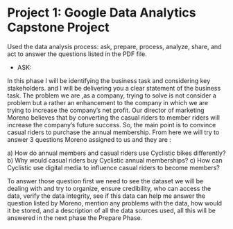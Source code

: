 # Project 1: Google Data Analytics Capstone Project 

Used the data analysis process: ask, prepare, process, analyze, share, and act to answer the questions listed in the PDF file.

- ASK:

In this phase I will be identifying the business task and considering key stakeholders. and I will be delivering you a clear statement of the business task.
The problem we are ,as a company, trying to solve is not consider a problem but a rather an enhancement to the company in which we are trying to increase the company’s net profit. Our director of marketing Moreno believes that by converting the casual riders to member riders will increase the company’s future success. So, the main point is to convince casual riders to purchase the annual membership. From here we will try to answer 3 questions Moreno assigned to us and they are :

a) How do annual members and casual riders use Cyclistic bikes differently?
b) Why would casual riders buy Cyclistic annual memberships?
c) How can Cyclistic use digital media to influence casual riders to become members?

To answer those question first we need to see the dataset we will be dealing with and try to organize, ensure credibility, who can access the data, verify the data integrity, see if this data can help me answer the question listed by Moreno, mention any problems with the data, how would it be stored, and a description of all the data sources used, all this will be answered in the next phase the Prepare Phase.

